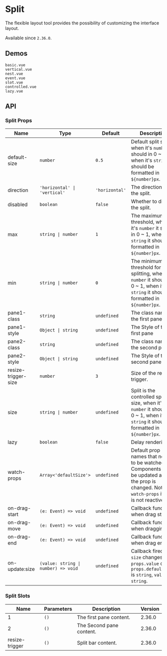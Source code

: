 # Split

The flexible layout tool provides the possibility of customizing the interface layout.

Available since `2.36.0`.

## Demos

```demo
basic.vue
vertical.vue
nest.vue
event.vue
slot.vue
controlled.vue
lazy.vue
```

## API

### Split Props

| Name | Type | Default | Description | Version |
| --- | --- | --- | --- | --- |
| default-size | `number` | `0.5` | Default split size, when it's `number` it should in 0 ~ 1, when it's `string` it should be formatted in `${number}px`. | 2.36.0, `string` 2.38.2 |
| direction | `'horizontal' \| 'vertical'` | `'horizontal'` | The direction of the split. | 2.36.0 |
| disabled | `boolean` | `false` | Whether to disable the split. | 2.36.0 |
| max | `string \| number` | `1` | The maximum split threshold, when it's `number` it should in 0 ~ 1, when it's `string` it should be formatted in `${number}px`. | 2.36.0, `string` 2.38.2 |
| min | `string \| number` | `0` | The minimum threshold for splitting, when it's `number` it should in 0 ~ 1, when it's `string` it should be formatted in `${number}px`. | 2.36.0, `string` 2.38.2 |
| pane1-class | `string` | `undefined` | The class name of the first pane. | 2.38.2 |
| pane1-style | `Object \| string` | `undefined` | The Style of the first pane | 2.38.2 |
| pane2-class | `string` | `undefined` | The class name of the second pane. | 2.38.2 |
| pane2-style | `Object \| string` | `undefined` | The Style of the second pane | 2.38.2 |
| resize-trigger-size | `number` | `3` | Size of the resize trigger. | 2.36.0 |
| size | `string \| number` | `undefined` | Split is the controlled split size, when it's `number` it should in 0 ~ 1, when it's `string` it should be formatted in `${number}px`. | 2.38.0, `string` 2.38.2 |
| lazy | `boolean` | `false` | Delay rendering | NEXT_VERSION |
| watch-props | `Array<'defaultSize'>` | `undefined` | Default prop names that needed to be watched. Components will be updated after the prop is changed. Note: the `watch-props` itself is not reactive. | 2.38.0 |
| on-drag-start | `(e: Event) => void` | `undefined` | Callback function when drag start. | 2.36.0 |
| on-drag-move | `(e: Event) => void` | `undefined` | Callback function when dragging. | 2.36.0 |
| on-drag-end | `(e: Event) => void` | `undefined` | Callback function when drag end. | 2.36.0 |
| on-update:size | `(value: string \| number) => void` | `undefined` | Callback fired on `size` changes. If `props.value` or `props.defaultValue` is `string`, `value` is `string`. | 2.38.0, `string` 2.38.2 |

### Split Slots

| Name           | Parameters | Description              | Version |
| -------------- | ---------- | ------------------------ | ------- |
| 1              | `()`       | The first pane content.  | 2.36.0  |
| 2              | `()`       | The Second pane content. | 2.36.0  |
| resize-trigger | `()`       | Split bar content.       | 2.36.0  |
